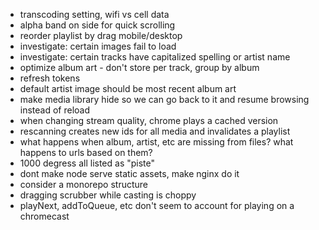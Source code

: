 - transcoding setting, wifi vs cell data
- alpha band on side for quick scrolling
- reorder playlist by drag mobile/desktop
- investigate: certain images fail to load
- investigate: certain tracks have capitalized spelling or artist name
- optimize album art - don't store per track, group by album
- refresh tokens
- default artist image should be most recent album art
- make media library hide so we can go back to it and resume browsing instead of reload
- when changing stream quality, chrome plays a cached version
- rescanning creates new ids for all media and invalidates a playlist
- what happens when album, artist, etc are missing from files? what happens to urls based on them?
- 1000 degress all listed as "piste"
- dont make node serve static assets, make nginx do it
- consider a monorepo structure
- dragging scrubber while casting is choppy
- playNext, addToQueue, etc don't seem to account for playing on a chromecast
